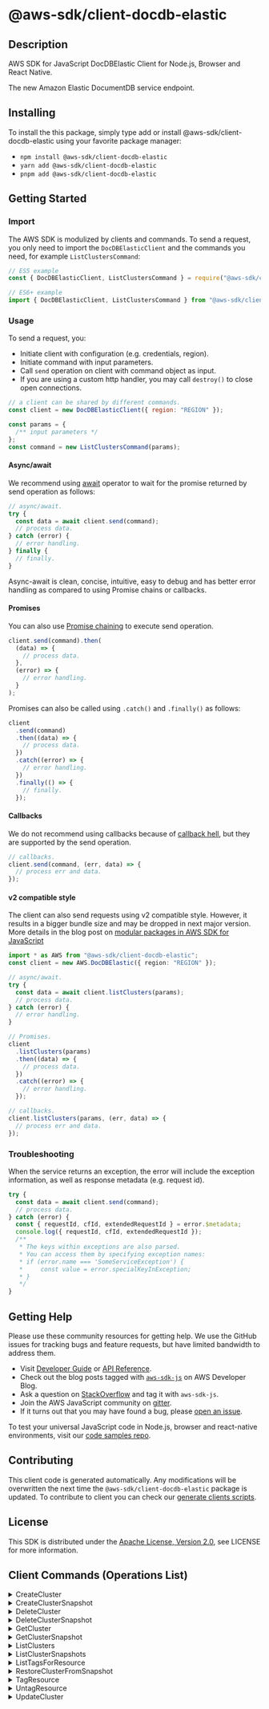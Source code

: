 <!-- generated file, do not edit directly -->

# @aws-sdk/client-docdb-elastic

## Description

AWS SDK for JavaScript DocDBElastic Client for Node.js, Browser and React Native.

<p>The new Amazon Elastic DocumentDB service endpoint.</p>

## Installing

To install the this package, simply type add or install @aws-sdk/client-docdb-elastic
using your favorite package manager:

- `npm install @aws-sdk/client-docdb-elastic`
- `yarn add @aws-sdk/client-docdb-elastic`
- `pnpm add @aws-sdk/client-docdb-elastic`

## Getting Started

### Import

The AWS SDK is modulized by clients and commands.
To send a request, you only need to import the `DocDBElasticClient` and
the commands you need, for example `ListClustersCommand`:

```js
// ES5 example
const { DocDBElasticClient, ListClustersCommand } = require("@aws-sdk/client-docdb-elastic");
```

```ts
// ES6+ example
import { DocDBElasticClient, ListClustersCommand } from "@aws-sdk/client-docdb-elastic";
```

### Usage

To send a request, you:

- Initiate client with configuration (e.g. credentials, region).
- Initiate command with input parameters.
- Call `send` operation on client with command object as input.
- If you are using a custom http handler, you may call `destroy()` to close open connections.

```js
// a client can be shared by different commands.
const client = new DocDBElasticClient({ region: "REGION" });

const params = {
  /** input parameters */
};
const command = new ListClustersCommand(params);
```

#### Async/await

We recommend using [await](https://developer.mozilla.org/en-US/docs/Web/JavaScript/Reference/Operators/await)
operator to wait for the promise returned by send operation as follows:

```js
// async/await.
try {
  const data = await client.send(command);
  // process data.
} catch (error) {
  // error handling.
} finally {
  // finally.
}
```

Async-await is clean, concise, intuitive, easy to debug and has better error handling
as compared to using Promise chains or callbacks.

#### Promises

You can also use [Promise chaining](https://developer.mozilla.org/en-US/docs/Web/JavaScript/Guide/Using_promises#chaining)
to execute send operation.

```js
client.send(command).then(
  (data) => {
    // process data.
  },
  (error) => {
    // error handling.
  }
);
```

Promises can also be called using `.catch()` and `.finally()` as follows:

```js
client
  .send(command)
  .then((data) => {
    // process data.
  })
  .catch((error) => {
    // error handling.
  })
  .finally(() => {
    // finally.
  });
```

#### Callbacks

We do not recommend using callbacks because of [callback hell](http://callbackhell.com/),
but they are supported by the send operation.

```js
// callbacks.
client.send(command, (err, data) => {
  // process err and data.
});
```

#### v2 compatible style

The client can also send requests using v2 compatible style.
However, it results in a bigger bundle size and may be dropped in next major version. More details in the blog post
on [modular packages in AWS SDK for JavaScript](https://aws.amazon.com/blogs/developer/modular-packages-in-aws-sdk-for-javascript/)

```ts
import * as AWS from "@aws-sdk/client-docdb-elastic";
const client = new AWS.DocDBElastic({ region: "REGION" });

// async/await.
try {
  const data = await client.listClusters(params);
  // process data.
} catch (error) {
  // error handling.
}

// Promises.
client
  .listClusters(params)
  .then((data) => {
    // process data.
  })
  .catch((error) => {
    // error handling.
  });

// callbacks.
client.listClusters(params, (err, data) => {
  // process err and data.
});
```

### Troubleshooting

When the service returns an exception, the error will include the exception information,
as well as response metadata (e.g. request id).

```js
try {
  const data = await client.send(command);
  // process data.
} catch (error) {
  const { requestId, cfId, extendedRequestId } = error.$metadata;
  console.log({ requestId, cfId, extendedRequestId });
  /**
   * The keys within exceptions are also parsed.
   * You can access them by specifying exception names:
   * if (error.name === 'SomeServiceException') {
   *     const value = error.specialKeyInException;
   * }
   */
}
```

## Getting Help

Please use these community resources for getting help.
We use the GitHub issues for tracking bugs and feature requests, but have limited bandwidth to address them.

- Visit [Developer Guide](https://docs.aws.amazon.com/sdk-for-javascript/v3/developer-guide/welcome.html)
  or [API Reference](https://docs.aws.amazon.com/AWSJavaScriptSDK/v3/latest/index.html).
- Check out the blog posts tagged with [`aws-sdk-js`](https://aws.amazon.com/blogs/developer/tag/aws-sdk-js/)
  on AWS Developer Blog.
- Ask a question on [StackOverflow](https://stackoverflow.com/questions/tagged/aws-sdk-js) and tag it with `aws-sdk-js`.
- Join the AWS JavaScript community on [gitter](https://gitter.im/aws/aws-sdk-js-v3).
- If it turns out that you may have found a bug, please [open an issue](https://github.com/aws/aws-sdk-js-v3/issues/new/choose).

To test your universal JavaScript code in Node.js, browser and react-native environments,
visit our [code samples repo](https://github.com/aws-samples/aws-sdk-js-tests).

## Contributing

This client code is generated automatically. Any modifications will be overwritten the next time the `@aws-sdk/client-docdb-elastic` package is updated.
To contribute to client you can check our [generate clients scripts](https://github.com/aws/aws-sdk-js-v3/tree/main/scripts/generate-clients).

## License

This SDK is distributed under the
[Apache License, Version 2.0](http://www.apache.org/licenses/LICENSE-2.0),
see LICENSE for more information.

## Client Commands (Operations List)

<details>
<summary>
CreateCluster
</summary>

[Command API Reference](https://docs.aws.amazon.com/AWSJavaScriptSDK/v3/latest/clients/client-docdb-elastic/classes/createclustercommand.html) / [Input](https://docs.aws.amazon.com/AWSJavaScriptSDK/v3/latest/clients/client-docdb-elastic/interfaces/createclustercommandinput.html) / [Output](https://docs.aws.amazon.com/AWSJavaScriptSDK/v3/latest/clients/client-docdb-elastic/interfaces/createclustercommandoutput.html)

</details>
<details>
<summary>
CreateClusterSnapshot
</summary>

[Command API Reference](https://docs.aws.amazon.com/AWSJavaScriptSDK/v3/latest/clients/client-docdb-elastic/classes/createclustersnapshotcommand.html) / [Input](https://docs.aws.amazon.com/AWSJavaScriptSDK/v3/latest/clients/client-docdb-elastic/interfaces/createclustersnapshotcommandinput.html) / [Output](https://docs.aws.amazon.com/AWSJavaScriptSDK/v3/latest/clients/client-docdb-elastic/interfaces/createclustersnapshotcommandoutput.html)

</details>
<details>
<summary>
DeleteCluster
</summary>

[Command API Reference](https://docs.aws.amazon.com/AWSJavaScriptSDK/v3/latest/clients/client-docdb-elastic/classes/deleteclustercommand.html) / [Input](https://docs.aws.amazon.com/AWSJavaScriptSDK/v3/latest/clients/client-docdb-elastic/interfaces/deleteclustercommandinput.html) / [Output](https://docs.aws.amazon.com/AWSJavaScriptSDK/v3/latest/clients/client-docdb-elastic/interfaces/deleteclustercommandoutput.html)

</details>
<details>
<summary>
DeleteClusterSnapshot
</summary>

[Command API Reference](https://docs.aws.amazon.com/AWSJavaScriptSDK/v3/latest/clients/client-docdb-elastic/classes/deleteclustersnapshotcommand.html) / [Input](https://docs.aws.amazon.com/AWSJavaScriptSDK/v3/latest/clients/client-docdb-elastic/interfaces/deleteclustersnapshotcommandinput.html) / [Output](https://docs.aws.amazon.com/AWSJavaScriptSDK/v3/latest/clients/client-docdb-elastic/interfaces/deleteclustersnapshotcommandoutput.html)

</details>
<details>
<summary>
GetCluster
</summary>

[Command API Reference](https://docs.aws.amazon.com/AWSJavaScriptSDK/v3/latest/clients/client-docdb-elastic/classes/getclustercommand.html) / [Input](https://docs.aws.amazon.com/AWSJavaScriptSDK/v3/latest/clients/client-docdb-elastic/interfaces/getclustercommandinput.html) / [Output](https://docs.aws.amazon.com/AWSJavaScriptSDK/v3/latest/clients/client-docdb-elastic/interfaces/getclustercommandoutput.html)

</details>
<details>
<summary>
GetClusterSnapshot
</summary>

[Command API Reference](https://docs.aws.amazon.com/AWSJavaScriptSDK/v3/latest/clients/client-docdb-elastic/classes/getclustersnapshotcommand.html) / [Input](https://docs.aws.amazon.com/AWSJavaScriptSDK/v3/latest/clients/client-docdb-elastic/interfaces/getclustersnapshotcommandinput.html) / [Output](https://docs.aws.amazon.com/AWSJavaScriptSDK/v3/latest/clients/client-docdb-elastic/interfaces/getclustersnapshotcommandoutput.html)

</details>
<details>
<summary>
ListClusters
</summary>

[Command API Reference](https://docs.aws.amazon.com/AWSJavaScriptSDK/v3/latest/clients/client-docdb-elastic/classes/listclusterscommand.html) / [Input](https://docs.aws.amazon.com/AWSJavaScriptSDK/v3/latest/clients/client-docdb-elastic/interfaces/listclusterscommandinput.html) / [Output](https://docs.aws.amazon.com/AWSJavaScriptSDK/v3/latest/clients/client-docdb-elastic/interfaces/listclusterscommandoutput.html)

</details>
<details>
<summary>
ListClusterSnapshots
</summary>

[Command API Reference](https://docs.aws.amazon.com/AWSJavaScriptSDK/v3/latest/clients/client-docdb-elastic/classes/listclustersnapshotscommand.html) / [Input](https://docs.aws.amazon.com/AWSJavaScriptSDK/v3/latest/clients/client-docdb-elastic/interfaces/listclustersnapshotscommandinput.html) / [Output](https://docs.aws.amazon.com/AWSJavaScriptSDK/v3/latest/clients/client-docdb-elastic/interfaces/listclustersnapshotscommandoutput.html)

</details>
<details>
<summary>
ListTagsForResource
</summary>

[Command API Reference](https://docs.aws.amazon.com/AWSJavaScriptSDK/v3/latest/clients/client-docdb-elastic/classes/listtagsforresourcecommand.html) / [Input](https://docs.aws.amazon.com/AWSJavaScriptSDK/v3/latest/clients/client-docdb-elastic/interfaces/listtagsforresourcecommandinput.html) / [Output](https://docs.aws.amazon.com/AWSJavaScriptSDK/v3/latest/clients/client-docdb-elastic/interfaces/listtagsforresourcecommandoutput.html)

</details>
<details>
<summary>
RestoreClusterFromSnapshot
</summary>

[Command API Reference](https://docs.aws.amazon.com/AWSJavaScriptSDK/v3/latest/clients/client-docdb-elastic/classes/restoreclusterfromsnapshotcommand.html) / [Input](https://docs.aws.amazon.com/AWSJavaScriptSDK/v3/latest/clients/client-docdb-elastic/interfaces/restoreclusterfromsnapshotcommandinput.html) / [Output](https://docs.aws.amazon.com/AWSJavaScriptSDK/v3/latest/clients/client-docdb-elastic/interfaces/restoreclusterfromsnapshotcommandoutput.html)

</details>
<details>
<summary>
TagResource
</summary>

[Command API Reference](https://docs.aws.amazon.com/AWSJavaScriptSDK/v3/latest/clients/client-docdb-elastic/classes/tagresourcecommand.html) / [Input](https://docs.aws.amazon.com/AWSJavaScriptSDK/v3/latest/clients/client-docdb-elastic/interfaces/tagresourcecommandinput.html) / [Output](https://docs.aws.amazon.com/AWSJavaScriptSDK/v3/latest/clients/client-docdb-elastic/interfaces/tagresourcecommandoutput.html)

</details>
<details>
<summary>
UntagResource
</summary>

[Command API Reference](https://docs.aws.amazon.com/AWSJavaScriptSDK/v3/latest/clients/client-docdb-elastic/classes/untagresourcecommand.html) / [Input](https://docs.aws.amazon.com/AWSJavaScriptSDK/v3/latest/clients/client-docdb-elastic/interfaces/untagresourcecommandinput.html) / [Output](https://docs.aws.amazon.com/AWSJavaScriptSDK/v3/latest/clients/client-docdb-elastic/interfaces/untagresourcecommandoutput.html)

</details>
<details>
<summary>
UpdateCluster
</summary>

[Command API Reference](https://docs.aws.amazon.com/AWSJavaScriptSDK/v3/latest/clients/client-docdb-elastic/classes/updateclustercommand.html) / [Input](https://docs.aws.amazon.com/AWSJavaScriptSDK/v3/latest/clients/client-docdb-elastic/interfaces/updateclustercommandinput.html) / [Output](https://docs.aws.amazon.com/AWSJavaScriptSDK/v3/latest/clients/client-docdb-elastic/interfaces/updateclustercommandoutput.html)

</details>
